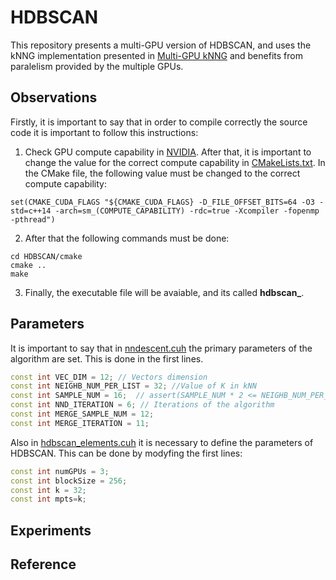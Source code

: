 # HDBSCAN

This repository presents a multi-GPU version of HDBSCAN, and uses the kNNG implementation presented in [Multi-GPU kNNG](https://github.com/gorlando04/Scalable-distributed-algorithms-for-approximating-the-kNNG) and benefits from paralelism provided by the multiple GPUs.

## Observations

Firstly, it is important to say that in order to compile correctly the source code it is important to follow this instructions:

1. Check GPU compute capability in [NVIDIA](https://developer.nvidia.com/cuda-gpus). After that, it is important to change the value for the correct compute capability in [CMakeLists.txt](https://github.com/gorlando04/GPU_HDBSCAN/blob/main/HDBSCAN/CMakeLists.txt). In the CMake file, the following value must be changed to the correct compute capability: 

```
set(CMAKE_CUDA_FLAGS "${CMAKE_CUDA_FLAGS} -D_FILE_OFFSET_BITS=64 -O3 -std=c++14 -arch=sm_(COMPUTE_CAPABILITY) -rdc=true -Xcompiler -fopenmp -pthread")
```

2. After that the following commands must be done:

```
cd HDBSCAN/cmake
cmake ..
make
```

3. Finally, the executable file will be avaiable, and its called **hdbscan_**.


## Parameters

It is important to say that in [nndescent.cuh](https://github.com/gorlando04/GPU_HDBSCAN/main/gpuknn/nndescent.cuh) the primary parameters of the algorithm are set. This is done in the first lines.

```cpp
const int VEC_DIM = 12; // Vectors dimension
const int NEIGHB_NUM_PER_LIST = 32; //Value of K in kNN
const int SAMPLE_NUM = 16;  // assert(SAMPLE_NUM * 2 <= NEIGHB_NUM_PER_LIST);
const int NND_ITERATION = 6; // Iterations of the algorithm
const int MERGE_SAMPLE_NUM = 12;
const int MERGE_ITERATION = 11;

```

Also in [hdbscan_elements.cuh](https://github.com/gorlando04/GPU_HDBSCAN/blob/main/HDBSCAN/structs/hdbscan_elements.cuh) it is necessary to define the parameters of HDBSCAN. This can be done by modyfing the first lines:

```cpp
const int numGPUs = 3;
const int blockSize = 256;
const int k = 32;
const int mpts=k;

```

## Experiments




## Reference






